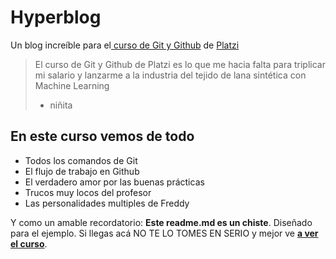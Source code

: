 # Hyperblog
Un blog increíble para el[ curso de Git y Github](https://platzi.com/cursos/git-github/ " curso de Git y Github") de [Platzi](https://platzi.com/ "Platzi")
> El curso de Git y Github de Platzi es lo que me hacia falta para triplicar mi salario y lanzarme a la industria del tejido de lana sintética con Machine Learning
> - niñita

## En este curso vemos de todo
* Todos los comandos de Git
* El flujo de trabajo en Github
* El verdadero amor por las buenas prácticas
* Trucos muy locos del profesor
* Las personalidades multiples de Freddy

Y como un amable recordatorio: **Este readme.md es un chiste**.  Diseñado para el ejemplo. Si llegas acá  NO TE LO TOMES EN SERIO y mejor ve [**a ver el curso**](https://platzi.com/cursos/git-github/ "a ver el curso").